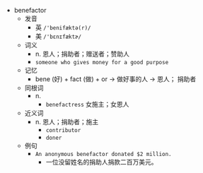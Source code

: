 - benefactor
  - 发音
    - 英 `/'benifæktə(r)/`
    - 美 `/'bɛnɪfæktɚ/`
  - 词义
    - n. 恩人；捐助者；赠送者；赞助人
    - `someone who gives money for a good purpose`
  - 记忆
    - bene (好) + fact (做) + or → 做好事的人 → 恩人； 捐助者
  - 同根词
    - n.
      - `benefactress` 女施主；女恩人
  - 近义词
    - n. 恩人；捐助者；施主
      - `contributor`
      - `doner`
  - 例句
    - `An anonymous benefactor donated $2 million.`
      - 一位没留姓名的捐助人捐款二百万美元。


